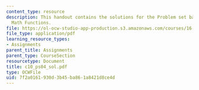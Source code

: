 ```yaml
---
content_type: resource
description: This handout contains the solutions for the Problem set based on Simple
  Math Functions.
file: https://ol-ocw-studio-app-production.s3.amazonaws.com/courses/16-01-unified-engineering-i-ii-iii-iv-fall-2005-spring-2006/7f2a0161930d3b45ba861a8421d8ce4d_c10_ps04_sol.pdf
file_type: application/pdf
learning_resource_types:
- Assignments
parent_title: Assignments
parent_type: CourseSection
resourcetype: Document
title: c10_ps04_sol.pdf
type: OCWFile
uid: 7f2a0161-930d-3b45-ba86-1a8421d8ce4d
---
```

